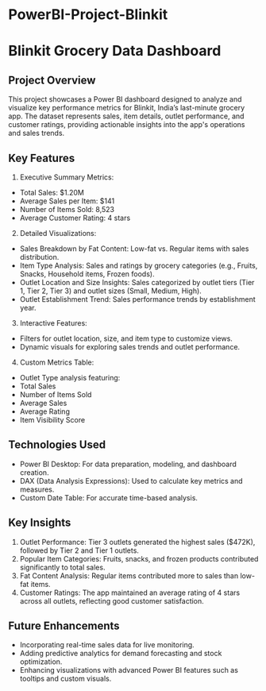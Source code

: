 # PowerBI-Project-Blinkit

# Blinkit Grocery Data Dashboard
## Project Overview
This project showcases a Power BI dashboard designed to analyze and visualize key performance metrics for Blinkit, India’s last-minute grocery app. The dataset represents sales, item details, outlet performance, and customer ratings, providing actionable insights into the app's operations and sales trends.

## Key Features
1. Executive Summary Metrics:

- Total Sales: $1.20M
- Average Sales per Item: $141
- Number of Items Sold: 8,523
- Average Customer Rating: 4 stars
2. Detailed Visualizations:

- Sales Breakdown by Fat Content: Low-fat vs. Regular items with sales distribution.
- Item Type Analysis: Sales and ratings by grocery categories (e.g., Fruits, Snacks, Household items, Frozen foods).
- Outlet Location and Size Insights: Sales categorized by outlet tiers (Tier 1, Tier 2, Tier 3) and outlet sizes (Small, Medium, High).
- Outlet Establishment Trend: Sales performance trends by establishment year.
3. Interactive Features:

- Filters for outlet location, size, and item type to customize views.
- Dynamic visuals for exploring sales trends and outlet performance.
4. Custom Metrics Table:

- Outlet Type analysis featuring:
- Total Sales
- Number of Items Sold
- Average Sales
- Average Rating
- Item Visibility Score

## Technologies Used
- Power BI Desktop: For data preparation, modeling, and dashboard creation.
- DAX (Data Analysis Expressions): Used to calculate key metrics and measures.
- Custom Date Table: For accurate time-based analysis.
## Key Insights
1. Outlet Performance: Tier 3 outlets generated the highest sales ($472K), followed by Tier 2 and Tier 1 outlets.
2. Popular Item Categories: Fruits, snacks, and frozen products contributed significantly to total sales.
3. Fat Content Analysis: Regular items contributed more to sales than low-fat items.
4. Customer Ratings: The app maintained an average rating of 4 stars across all outlets, reflecting good customer satisfaction.

## Future Enhancements
- Incorporating real-time sales data for live monitoring.
- Adding predictive analytics for demand forecasting and stock optimization.
- Enhancing visualizations with advanced Power BI features such as tooltips and custom visuals.
